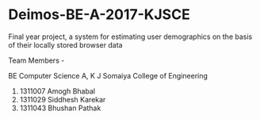 # Deimos-BE-A-2017-KJSCE
Final year project, a system for estimating user demographics on the basis of their locally stored browser data

Team Members -

BE Computer Science A, K J Somaiya College of Engineering

1. 1311007 Amogh Bhabal
2. 1311029 Siddhesh Karekar
3. 1311043 Bhushan Pathak
